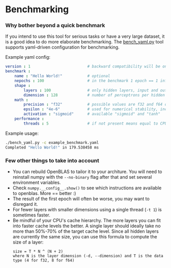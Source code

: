 # Benchmarking

### Why bother beyond a quick benchmark

If you intend to use this tool for serious tasks or have a very large dataset, it is a good idea to do more elaborate benchmarking.  The [bench_yaml.py] tool supports yaml-driven configuration for benchmarking.

Example yaml config:
```yaml
version : 1                         # backward compatibility will be on a best-effort basis
benchmark :
    name : "Hello World!"           # optional
    nepochs : 100                   # in the benchmark 1 epoch == 1 inference
    shape :
        layers : 100                # only hidden layers, input and output layer excluded
        dimension : 128             # number of perceptrons per hidden layer
    math :
        precision : "f32"           # possible values are f32 and f64 on x86_64, (other acrchitectures?)
        epsilon : "4e-6"            # used for numerical stability, increase if you start getting overflows
        activation : "sigmoid"      # available "sigmoid" and "tanh"
    performance :
        threads : 5                 # if not present means equal to CPU cores
```

Example usage:
```bash
./bench_yaml.py -c example_benchmark.yaml
Completed "Hello World!" in 179.538458 ms
```
### Few other things to take into account

* You can rebuild OpenBLAS to tailor it to your architure.  You will need to reinstall numpy with the `--no-binary` flag after that and set several environment variables.
* Check `numpy.__config__.show()` to see which instructions are available to openblas.  More == better :)
* The result of the first epoch will often be worse, you may want to disregard it.
* For fewer layers with smaller dimensions using a single thread (`-t 1`) is sometimes faster.
* Be mindful of your CPU's cache hierarchy.  The more layers you can fit into faster cache levels the better.  A single layer should ideally take no more than 50%-70% of the target cache level.  Since all hidden layers are currently the same size, you can use this formula to compute the size of a layer:
    ```
    size = T * N ^ (N + 2)
    where N is the layer dimension (-d, --dimension) and T is the data type (4 for f32, 8 for f64)




[bench_yaml.py]:https://github.com/zlatinb/tiny-classifier/blob/main/bench_yaml.py

